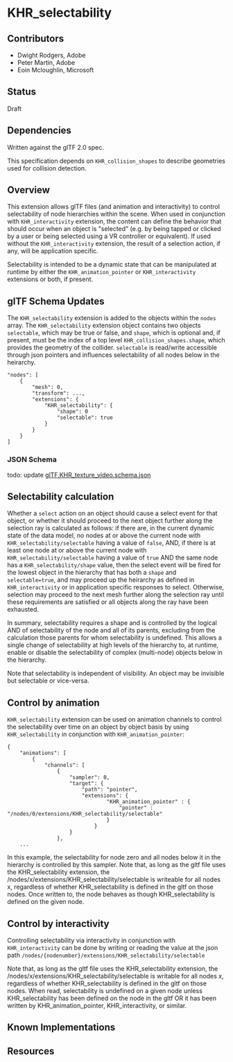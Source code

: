 # KHR_selectability

## Contributors

* Dwight Rodgers, Adobe
* Peter Martin, Adobe
* Eoin Mcloughlin, Microsoft

## Status

Draft

## Dependencies

Written against the glTF 2.0 spec.

This specification depends on `KHR_collision_shapes` to describe geometries used for collision detection.

## Overview

This extension allows glTF files (and animation and interactivity) to control selectability of node hierarchies within the scene. When used in conjunction with `KHR_interactivity` extension, the content can define the behavior that should occur when an object is "selected" (e.g. by being tapped or clicked by a user or being selected using a VR controller or equivalent). If used without the `KHR_interactivity` extension, the result of a selection action, if any, will be application specific.

Selectability is intended to be a dynamic state that can be manipulated at runtime by either the `KHR_animation_pointer` or `KHR_interactivity` extensions or both, if present.

## glTF Schema Updates
The `KHR_selectability` extension is added to the objects within the `nodes` array. The `KHR_selectability` extension object contains two objects `selectable`, which may be true or false, and `shape`, which is optional and, if present, must be the index of a top level `KHR_collision_shapes.shape`, which provides the geometry of the collider. `selectable` is read/write accessible through json pointers and influences selectability of all nodes below in the heirarchy. 

```
"nodes": [
    {
        "mesh": 0,
        "transform": ...,
        "extensions": {
            "KHR_selectability": {
                "shape": 0
                "selectable": true
            }
        }
    }
]
```

### JSON Schema

todo: update
[glTF.KHR_texture_video.schema.json](schema/glTF.KHR_texture_video.schema.json)

## Selectability calculation

Whether a `select` action on an object should cause a select event for that object, or whether it should proceed to the next object further along the selection ray is calculated as follows: if there are, in the current dynamic state of the data model, no nodes at or above the current node with `KHR_selectability/selectable` having a value of `false`, AND, if there is at least one node at or above the current node with `KHR_selectability/selectable` having a value of `true` AND the same node has a `KHR_selectability/shape` value, then the select event will be fired for the lowest object in the hierarchy that has both a `shape` and `selectable=true`, and may proceed up the heirarchy as defined in `KHR_interactivity` or in application specific responses to select. Otherwise, selection may proceed to the next mesh further along the selection ray until these requirements are satisfied or all objects along the ray have been exhausted.

In summary, selectability requires a shape and is controlled by the logical AND of selectability of the node and all of its parents, excluding from the calculation those parents for whom selectability is undefined. This allows a single change of selectability at high levels of the hierarchy to, at runtime, enable or disable the selectability of complex (multi-node) objects below in the hierarchy.

Note that selectability is independent of visibility. An object may be invisible but selectable or vice-versa.

## Control by animation

`KHR_selectability` extension can be used on animation channels to control the selectability over time on an object by object basis by using `KHR_selectability` in conjunction with `KHR_animation_pointer`:

```
{
    "animations": [
        {
            "channels": [
                {
                    "sampler": 0,
                    "target": {
                        "path": "pointer",
                        "extensions": {
                                "KHR_animation_pointer" : {
                                    "pointer" : "/nodes/0/extensions/KHR_selectability/selectable"
                                }
                            }
                    }
                },
    ...
```

In this example, the selectability for node zero and all nodes below it in the hierarchy is controlled by this sampler.
Note that, as long as the gltf file uses the KHR_selectability extension, the /nodes/x/extensions/KHR_selectability/selectable is writeable for all nodes x, regardless of whether KHR_selectability is defined in the gltf on those nodes. Once written to, the node behaves as though KHR_selectability is defined on the given node.

## Control by interactivity

Controlling selectability via interactivity in conjunction with `KHR_interactivity` can be done by writing or reading the value at the json path `/nodes/{nodenumber}/extensions/KHR_selectability/selectable`

Note that, as long as the gltf file uses the KHR_selectability extension, the /nodes/x/extensions/KHR_selectability/selectable is writable for all nodes x, regardless of whether KHR_selectability is defined in the gltf on those nodes. When read, selectability is undefined on a given node unless KHR_selectability has been defined on the node in the gltf OR it has been written by KHR_animation_pointer, KHR_interactivity, or similar.


## Known Implementations


## Resources

